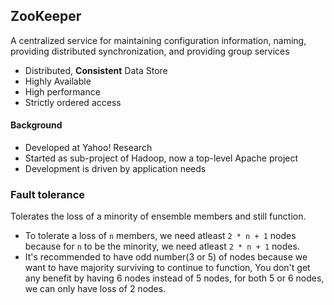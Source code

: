 ## ZooKeeper

A centralized service for maintaining configuration information, naming, providing distributed synchronization, and providing group services
* Distributed, **Consistent** Data Store
* Highly Available
* High performance
* Strictly ordered access 

#### Background
* Developed at Yahoo! Research
* Started as sub-project of Hadoop, now a top-level Apache project
* Development is driven by application needs

### Fault tolerance
Tolerates the loss of a minority of ensemble members and still function.
* To tolerate a loss of `n` members, we need atleast `2 * n + 1` nodes because for `n` to be the minority, we need atleast `2 * n + 1` nodes.
* It's recommended to have odd number(3 or 5) of nodes because we want to have majority surviving to continue to function, You don't get any benefit by having 6 nodes instead of 5 nodes, for both 5 or 6 nodes, we can only have loss of 2 nodes.
